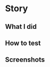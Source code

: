 <!--

Please submit all PRs to the `main` branch unless they are specific to current
release.

-->

# Story

## What I did

## How to test

<!--
- Is this testable?
- Does this need an update to the documentation?

If your answer is yes to any of these, please make sure to include it in your PR.
- -->

## Screenshots
